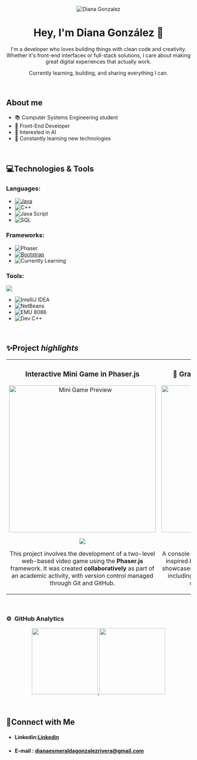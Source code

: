 <div align="center">

![Diana Gonzalez](https://github.com/user-attachments/assets/bddc7577-4c72-42d7-a9ea-d8403d1b2828)
<h1 align="center">Hey, I'm <span>Diana González</span> 👋</h1>

<p align="center">
  I'm a developer who loves building things with clean code and creativity. Whether it's front-end interfaces or full-stack solutions, I care about making great digital experiences that actually work.
</p>
<p align="center">
  Currently learning, building, and sharing everything I can.
</p>
</div>

<br>

## About me
- 📚 Computer Systems Engineering student  
- 📲 Front-End Developer  
- 🤖 Interested in AI  
- 📘 Constantly learning new technologies  
<br>

## 💻Technologies & Tools

### Languages:
- [![Java](https://img.shields.io/badge/-Java-007396?style=flat&logo=java&link=https://github.com/Dianaqwert)](https://github.com/Dianaqwert)
- ![C++](https://img.shields.io/badge/C%2B%2B-00599C?style=flat&logo=c%2B%2B&logoColor=white)
- ![Java Script](https://img.shields.io/badge/Deepening_knowledge-JavaScript-blue?style=flat&logo=javascript)
- ![SQL](https://img.shields.io/badge/-SQL-4479A1?style=flat&logo=postgresql)

### Frameworks:
- ![Phaser](https://img.shields.io/badge/Phaser-ff0000?style=flat&logo=phaser&logoColor=white)
- [![Bootstrap](https://img.shields.io/badge/-Bootstrap-563D7C?style=flat&logo=bootstrap&link=https://github.com/BRdhanani)](https://github.com/BRdhanani)
- ![Currently Learning](https://img.shields.io/badge/Currently_Learning-Angular-DD0031?style=flat&logo=angular)

### Tools:
<p align="left">
  <a href="https://skillicons.dev">
    <img src="https://skillicons.dev/icons?i=git,github,postman,vscode,bash,qt,mysql,neatbeans&perline=12" />
  </a>
</p>

- ![IntelliJ IDEA](https://img.shields.io/badge/-IntelliJ%20IDEA-000000?style=flat&logo=intellijidea)
- ![NetBeans](https://img.shields.io/badge/-NetBeans-000000?style=flat&logo=apache-netbeans)
- ![EMU 8086](https://img.shields.io/badge/-EMU%208086-000000?style=flat&logo=windows)
- ![Dev C++](https://img.shields.io/badge/-Dev%20C++-4EAA25?style=flat&logo=dev-to)

<br>

## ✨Project *highlights*
<table>
  <tr>
    <td width="50%">
      <h3 align="center">Interactive Mini Game in Phaser.js</h3>
      <div align="center">
        <a target="_blank" href="https://github.com/Dianaqwert/miniProyecto_tecWeb">
          <img width="400" src="https://github.com/user-attachments/assets/3cf513ab-9931-4d3d-8571-2da4f4575c03" alt="Mini Game Preview">
        </a>
        <p>
          <a href="https://github.com/Dianaqwert/miniProyecto_tecWeb" target="_blank">
            <img src="https://img.shields.io/badge/C%C3%93DIGO-EBD3F8?style=for-the-badge&logo=github&logoColor=black">
          </a>
        </p>
        <p>
          This project involves the development of a two-level web-based video game using the <strong>Phaser.js</strong> framework. 
          It was created <strong>collaboratively</strong> as part of an academic activity, with version control managed through Git and GitHub.
        </p>
      </div>
    </td>

  <td width="50%">
  <h3 align="center">🧩 Gravity Falls: C++ Adventure Game</h3>
  <div align="center">
    <a href="https://github.com/Dianaqwert/Gravity_Falls" target="_blank">
      <img width="400" src="https://private-user-images.githubusercontent.com/115169222/437116853-168c3a02-6923-4343-b6cb-3cdd84c39ff7.png?jwt=eyJhbGciOiJIUzI1NiIsInR5cCI6IkpXVCJ9.eyJpc3MiOiJnaXRodWIuY29tIiwiYXVkIjoicmF3LmdpdGh1YnVzZXJjb250ZW50LmNvbSIsImtleSI6ImtleTUiLCJleHAiOjE3NDU1MjE5NzMsIm5iZiI6MTc0NTUyMTY3MywicGF0aCI6Ii8xMTUxNjkyMjIvNDM3MTE2ODUzLTE2OGMzYTAyLTY5MjMtNDM0My1iNmNiLTNjZGQ4NGMzOWZmNy5wbmc_WC1BbXotQWxnb3JpdGhtPUFXUzQtSE1BQy1TSEEyNTYmWC1BbXotQ3JlZGVudGlhbD1BS0lBVkNPRFlMU0E1M1BRSzRaQSUyRjIwMjUwNDI0JTJGdXMtZWFzdC0xJTJGczMlMkZhd3M0X3JlcXVlc3QmWC1BbXotRGF0ZT0yMDI1MDQyNFQxOTA3NTNaJlgtQW16LUV4cGlyZXM9MzAwJlgtQW16LVNpZ25hdHVyZT1iY2Y2ZTk1M2YxMzljZDFmY2ZmOTdjNTNhODMyMzE2ZDE4ZDcyYmZlMmUzNzY0N2IwNWQ3YjhlNDc2NGMyYmIyJlgtQW16LVNpZ25lZEhlYWRlcnM9aG9zdCJ9.TuQbNWXK4h-C1sktPx3vet3gF8ChrTHL0l48cwLiVPE" alt="Gravity Falls Game Preview">
    </a>
    <p>
      <a href="https://github.com/Dianaqwert/Gravity_Falls" target="_blank">
        <img src="https://img.shields.io/badge/CÓDIGO-EBD3F8?style=for-the-badge&logo=github&logoColor=black">
      </a>
    </p>
    <p> A console-based adventure game developed in C++ inspired by the *Gravity Falls* series. This project showcases object-oriented programming principles, including class hierarchies and encapsulation, to create an interactive experience.</p>
  </div>
</td>

  </tr>
</table>

<br>

### ⚙️ &nbsp;GitHub Analytics

<p align="center">
<a href="https://github.com/Dianaqwert">
  <img height="180em" src="https://github-readme-stats-eight-theta.vercel.app/api?username=Dianaqwert&show_icons=true&theme=algolia&include_all_commits=true&count_private=true"/>
  <img height="180em" src="https://github-readme-stats-eight-theta.vercel.app/api/top-langs/?username=Dianaqwert&layout=compact&langs_count=8&theme=algolia"/>
</a>
</p>

<br>

## 📠Connect with Me
- #### Linkedin:[Linkedin](https://www.linkedin.com/in/dianaesmeraldagonzalezrivera/)
- #### E-mail : dianaesmeraldagonzalezrivera@gmail.com
